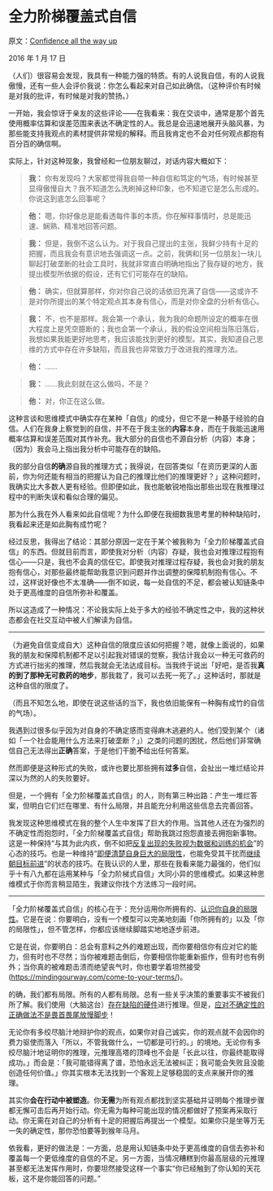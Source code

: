 # 全力阶梯覆盖式自信

原文：[Confidence all the way up](https://mindingourway.com/confidence-all-the-way-up/)

2016 年 1 月 17 日

（人们）很容易会发现，我具有一种能力强的特质。有的人说我自信，有的人说我傲慢，还有一些人会评价我说：你怎么看起来对自己如此确信。（这种评价有时候是对我的批评，有时候是对我的赞扬。）

一开始，我会惊讶于亲友的这些评论——在我看来：我在交谈中，通常是那个首先使用概率估算和误差范围来表达不确定性的人。我总是会迅速地展开头脑风暴，为那些能支持我观点的素材提供非常规的解释。而且我肯定也不会对任何观点都抱有百分百的确信啊。

实际上，针对这种现象，我曾经和一位朋友聊过，对话内容大概如下：

> **我：** 你有发现吗？大家都觉得我自带一种自信和笃定的气场，有时候甚至显得傲慢自大？我不知道怎么洗刷掉这种印象，也不知道它是怎么形成的。你说这到底怎么回事呢？

> **他：**  嗯，你好像总是能看透每件事的本质。你在解释事情时，总是能迅速、娴熟、精准地回答问题。

> **我：** 但是，我倒不这么认为。对于我自己提出的主张，我鲜少持有十足的把握，而且我会有意识地去强调这一点。之前，我俩和[另一位朋友]一块儿聊起打破垄断的社会工具时，我就非常直白明确地指出了我存疑的地方，我提出模型所依据的假设，还有它们可能存在的缺陷。

> **他：** 确实，但就算那样，你对你自己说的话依旧充满了自信——这或许不是对你所提出的某个特定观点其本身有信心，而是对你全盘的分析有信心。

> **我：** 不，也不是那样。我会第一个承认，我为我的命题所设定的概率在很大程度上是凭空臆断的；我也会第一个承认，我的假设空间相当陈旧落后，我想如果我能更好地思考，我应该能找到更好的模型。其实，我知道自己思维的方式中存在许多缺陷，而且我也非常致力于改进我的推理方法。

> **他：** ……

> **我：** ……我此刻就在这么做吗，不是？

> **他：** 对，你正在这么做。

这种言谈和思维模式中确实存在某种「自信」的成分，但它不是一种基于经验的自信。人们在我身上察觉到的自信，并不在于我主张的**内容**本身，而在于我能迅速用概率估算和误差范围对其作补充。我大部分的自信也不源自分析（内容）本身；（因为）我会马上指出我分析中可能存在的缺陷。

我的部分自信**的确**源自我的推理方式；我得说，在回答类似「在资历更深的人面前，你为何还能有相当的把握认为自己的推理比他们的推理更好？」这种问题时，我确实比大多数人更有经验。但即便如此，我也能敏锐地指出那些出现在我推理过程中的判断失误和看似合理的偏见。

那为什么我在外人看来如此自信呢？为什么即便在我细数我思考里的种种缺陷时，我看起来还是如此胸有成竹呢？

经过反思，我得出了结论：其部分原因一定在于某个被我称为「全力阶梯覆盖式自信」的东西。但就目前而言，即使我对分析（内容）存疑，我也会对推理过程抱有信心——只是，我也不会真的信任它。即使我对推理过程存疑，我也会对我的朋友抱有信心，对那些最终能帮助我意识到问题并作出调整的保障机制抱有信心。不过，这样说好像也不太准确——倒不如说，每一处自信的不足，都会被认知链条中处于更高维度的自信所弥补和覆盖。

所以这造成了一种情况：不论我实际上处于多大的经验不确定性之中，我的这种状态都会在社交互动中被人们解读为自信。

------

（为避免自信变成自大）这种自信的限度应该如何把握？嗯，就像上面说的，如果我的朋友和保障机制都不足以引起我对错误的觉察，我估计我会以一种无可救药的方式进行拙劣的推理，然后我就会无法达成目标。当我终于说出「好吧，是否我**真的到了那种无可救药的地步**，那我栽了，我可以去死一死了。」这种话时，那就是这种自信的限度了。

（而且不知怎么地，即使在说这些话的当下，我也依旧能保有一种胸有成竹的自信的气场）。

我遇到过很多似乎因为对自身的不确定感而变得麻木逃避的人。他们受到某个（诸如「一个社会能用什么方法来打破垄断？」）之类的问题的困扰，然后他们非常确信自己无法得出**正确**答案，于是他们干脆**不**给出任何答案。

然而即便是这种形式的失败，或许也要比那些拥有**过多**自信，会扯出一堆烂结论并深以为然的人的失败要好。

但是，一个拥有「全力阶梯覆盖式自信」的人，则有第三种出路：产生一堆烂答案，但明白它们烂在哪里、有什么局限，并且能充分利用这些信息去完善回答。

我发现这种思维模式在我的整个人生中发挥了巨大的作用。当其他人还在为强烈的不确定性而抱怨时，「全力阶梯覆盖式自信」帮助我跳过抱怨直接去拥抱新事物。这是一种保持“与其为此内疚，倒不如把[反复出现的失败视为数据和训练的机会](https://mindingourway.com/where-coulds-go/)”的心态的技巧。也是一种维持“[即便清楚自身巨大的局限性](https://mindingourway.com/not-yet-gods/)，也能免受其干扰而[继续朝目标前进](https://mindingourway.com/moving-towards-the-goal/)”的状态的技巧。在我认识的人里，那些在我看来能力最强的，他们似乎十有八九都在运用某种与「全力阶梯式自信」大同小异的思维模式。如果这种思维模式于你而言稍显陌生，我建议你找个方法练习一段时间。

------

「全力阶梯覆盖式自信」的核心在于：充分运用你所拥有的、[认识你自身的局限性](https://mindingourway.com/not-yet-gods/)。它是在说：你要明白，没有一个模型可以完美地刻画「你所拥有的」以及「你的局限性」，但不管怎样，你都应该继续脚踏实地地逐步前进。

它是在说，你要明白：总会有意料之外的难题出现，而你要相信你有应对它的能力，但有时也不尽然；当你被难题击倒后，你要相信你能重新振作，但有时也有例外；当你真的被难题击溃而绝望丧气时，你也要学着坦然接受(https://mindingourway.com/come-to-your-terms/)。

的确，我们都有局限。所有的人都有局限。总有一些关乎决策的重要事实不被我们所了解。我们使用（大脑这台）[存在缺陷的硬件](https://en.wikipedia.org/wiki/List_of_cognitive_biases)进行推理。但是，[应对不确定性的正确做法不是畏首畏尾放慢脚步](http://lesswrong.com/lw/n6a/the_correct_response_to_uncertainty_is_not/)！

无论你有多绞尽脑汁地辩护你的观点，如果你对自己诚实，你的观点就不会因你的费力驱使而落入「所以，不管我做什么，一切都是可行的。」的境地。无论你有多绞尽脑汁地证明你的推理，元推理高塔的顶峰也不会是「长此以往，你最终能取得成功。」而会是：「我可能错得离了谱，恐怕永远无法被纠正；我可能会失败且没能创造任何价值。」你其实根本无法找到一个客观上足够稳固的支点来展开你的推理。

其实你**会在行动中被塑造**。你**无需**为所有观点都找到坚实基础并证明每个推理步骤都无懈可击后再开始行动。你无需为每种可能出现的情况都做好了预案再采取行动。你无需在对自己的分析有十足的把握后再提出一个模型。如果你只是坐等万无一失的确定性，那你恐怕要等到猴年马月。

依我看，更好的做法是：一方面，总是用认知链条中处于更高维度的自信去弥补和覆盖每一个更低维度的自信的不足。另一方面，当情况糟糕到你最高层级的元推理甚至都无法发挥作用时，你要坦然接受这样一个事实“你已经触到了你认知的天花板，这不是你能回答的问题。”